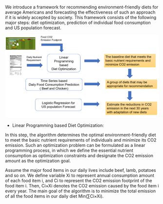We introduce a framework for recommending environment-friendly diets for average Americans and forecasting the effectiveness of such an approach if it is widely accepted by society. This framework consists of the following major steps: diet optimization, prediction of individual food consumption and US population forecast. 


![image](framework.PNG "Diet Recommendation and Prediction of CO2 Emission Reduction")

- Linear Programming based Diet Optimization: 


In this step, the algorithm determines the optimal environment-friendly diet to meet the basic nutrient requirements of individuals and minimize its CO2 emission. Such an optimization problem can be formulated as a linear programming process, in which we define the essential nutrient consumption as optimization constraints and designate the CO2 emission amount as the optimization goal.   


Assume the major food items in our daily lives include beef, lamb, potatoes and so on. We define variable Xi to represent annual consumption amount of each food item i, and Ci to represent the CO2 emission footprint of the food item i. Then, Ci×Xi denotes the CO2 emission caused by the food item i every year. The main goal of the algorithm is to minimize the total emission of all the food items in our daily diet Min(∑Ci×Xi). 
